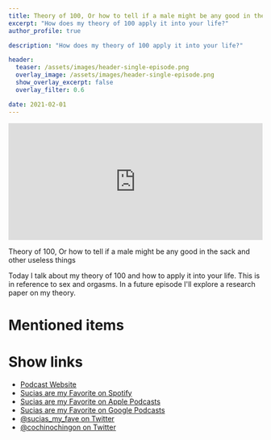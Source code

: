 ```yaml
---
title: Theory of 100, Or how to tell if a male might be any good in the sack and other useless things
excerpt: "How does my theory of 100 apply it into your life?"
author_profile: true

description: "How does my theory of 100 apply it into your life?"

header:
  teaser: /assets/images/header-single-episode.png
  overlay_image: /assets/images/header-single-episode.png
  show_overlay_excerpt: false
  overlay_filter: 0.6

date: 2021-02-01
---
```


<iframe src="https://open.spotify.com/embed-podcast/episode/2Nugq9RTZnhxOjLPPLlwoH" width="100%" height="232" frameborder="0" allowtransparency="true" allow="encrypted-media"></iframe>

Theory of 100, Or how to tell if a male might be any good in the sack and other useless things

Today I talk about my theory of 100 and how to apply it into your life. This is in reference to sex and orgasms. In a future episode I'll explore a research paper on my theory.

# Mentioned items



# Show links

* <i class=fas fa-link></i> [Podcast Website](https://cochinochingon.com)
* <i class=fab fa-spotify></i> [Sucias are my Favorite on Spotify](https://open.spotify.com/show/3XjoipCU3QzeIaQAAQpBdW)
* <i class=fas fa-podcast></i> [Sucias are my Favorite on Apple Podcasts](https://podcasts.apple.com/us/podcast/sucias-are-my-favorite/id1548173787)
* <i class=fab fa-google-play></i> [Sucias are my Favorite on Google Podcasts](https://podcasts.google.com/feed/aHR0cHM6Ly9hbmNob3IuZm0vcy80MjI0YzYzYy9wb2RjYXN0L3Jzcw==)
* <i class=fab fa-twitter></i> [@sucias_my_fave on Twitter](https://twitter.com/sucias_my_fave)
* <i class=fab fa-twitter></i> [@cochinochingon on Twitter](https://twitter.com/cochinochingon)
